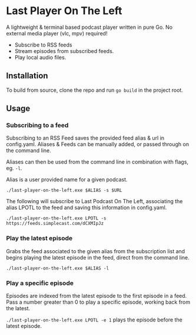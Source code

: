 # Last Player On The Left
A lightweight & terminal based podcast player written in pure Go.
No external media player (vlc, mpv) required!

- Subscribe to RSS feeds
- Stream episodes from subscribed feeds.
- Play local audio files.

## Installation
To build from source, clone the repo and run `go build` in the project root.

## Usage

### Subscribing to a feed
Subscribing to an RSS Feed saves the provided feed alias & url in config.yaml.
Aliases & Feeds can be manually added, or passed through on the command line.

Aliases can then be used from the command line in combination with flags, eg. `-l`.

Alias is a user provided name for a given podcast.

`./last-player-on-the-left.exe $ALIAS -s $URL`

The following will subscribe to Last Podcast On The Left, associating the alias LPOTL to the feed and saving this information in config.yaml.

`./last-player-on-the-left.exe LPOTL -s https://feeds.simplecast.com/dCXMIpJz`

### Play the latest episode
Grabs the feed associated to the given alias from the subscription list and begins playing the latest episode in the feed, direct from the command line.

`./last-player-on-the-left.exe $ALIAS -l`

### Play a specific episode
Episodes are indexed from the latest episode to the first episode in a feed. Pass a number greater than 0 to play a specific episode, working back from the latest.

`./last-player-on-the-left.exe LPOTL -e 1` plays the episode before the latest episode.